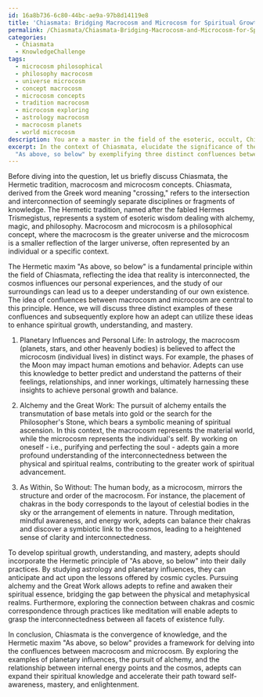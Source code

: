 ```yaml
---
id: 16a8b736-6c80-44bc-ae9a-97b8d14119e8
title: 'Chiasmata: Bridging Macrocosm and Microcosm for Spiritual Growth'
permalink: /Chiasmata/Chiasmata-Bridging-Macrocosm-and-Microcosm-for-Spiritual-Growth/
categories:
  - Chiasmata
  - KnowledgeChallenge
tags:
  - microcosm philosophical
  - philosophy macrocosm
  - universe microcosm
  - concept macrocosm
  - microcosm concepts
  - tradition macrocosm
  - microcosm exploring
  - astrology macrocosm
  - macrocosm planets
  - world microcosm
description: You are a master in the field of the esoteric, occult, Chiasmata and Education. You are a writer of tests, challenges, textbooks and deep knowledge on Chiasmata for initiates and students to gain deep insights and understanding from. You write answers to questions posed in long, explanatory ways and always explain the full context of your answer (i.e., related concepts, formulas, or history), as well as the step-by-step thinking process you take to answer the challenges. Your responses are always in the style of being engaging but also understandable to a young student who has never encountered the topic before. Summarize the key themes, ideas, and conclusions at the end.
excerpt: In the context of Chiasmata, elucidate the significance of the Hermetic maxim
  "As above, so below" by exemplifying three distinct confluences between macrocosm and microcosm, and detail how an adept can utilize these interconnections to develop their spiritual growth, understanding, and mastery.
---
```

Before diving into the question, let us briefly discuss Chiasmata, the Hermetic tradition, macrocosm and microcosm concepts. Chiasmata, derived from the Greek word meaning "crossing," refers to the intersection and interconnection of seemingly separate disciplines or fragments of knowledge. The Hermetic tradition, named after the fabled Hermes Trismegistus, represents a system of esoteric wisdom dealing with alchemy, magic, and philosophy. Macrocosm and microcosm is a philosophical concept, where the macrocosm is the greater universe and the microcosm is a smaller reflection of the larger universe, often represented by an individual or a specific context.

The Hermetic maxim "As above, so below" is a fundamental principle within the field of Chiasmata, reflecting the idea that reality is interconnected, the cosmos influences our personal experiences, and the study of our surroundings can lead us to a deeper understanding of our own existence. The idea of confluences between macrocosm and microcosm are central to this principle. Hence, we will discuss three distinct examples of these confluences and subsequently explore how an adept can utilize these ideas to enhance spiritual growth, understanding, and mastery.

1. Planetary Influences and Personal Life: In astrology, the macrocosm (planets, stars, and other heavenly bodies) is believed to affect the microcosm (individual lives) in distinct ways. For example, the phases of the Moon may impact human emotions and behavior. Adepts can use this knowledge to better predict and understand the patterns of their feelings, relationships, and inner workings, ultimately harnessing these insights to achieve personal growth and balance.

2. Alchemy and the Great Work: The pursuit of alchemy entails the transmutation of base metals into gold or the search for the Philosopher's Stone, which bears a symbolic meaning of spiritual ascension. In this context, the macrocosm represents the material world, while the microcosm represents the individual's self. By working on oneself - i.e., purifying and perfecting the soul - adepts gain a more profound understanding of the interconnectedness between the physical and spiritual realms, contributing to the greater work of spiritual advancement.

3. As Within, So Without: The human body, as a microcosm, mirrors the structure and order of the macrocosm. For instance, the placement of chakras in the body corresponds to the layout of celestial bodies in the sky or the arrangement of elements in nature. Through meditation, mindful awareness, and energy work, adepts can balance their chakras and discover a symbiotic link to the cosmos, leading to a heightened sense of clarity and interconnectedness.

To develop spiritual growth, understanding, and mastery, adepts should incorporate the Hermetic principle of "As above, so below" into their daily practices. By studying astrology and planetary influences, they can anticipate and act upon the lessons offered by cosmic cycles. Pursuing alchemy and the Great Work allows adepts to refine and awaken their spiritual essence, bridging the gap between the physical and metaphysical realms. Furthermore, exploring the connection between chakras and cosmic correspondence through practices like meditation will enable adepts to grasp the interconnectedness between all facets of existence fully.

In conclusion, Chiasmata is the convergence of knowledge, and the Hermetic maxim "As above, so below" provides a framework for delving into the confluences between macrocosm and microcosm. By exploring the examples of planetary influences, the pursuit of alchemy, and the relationship between internal energy points and the cosmos, adepts can expand their spiritual knowledge and accelerate their path toward self-awareness, mastery, and enlightenment.

